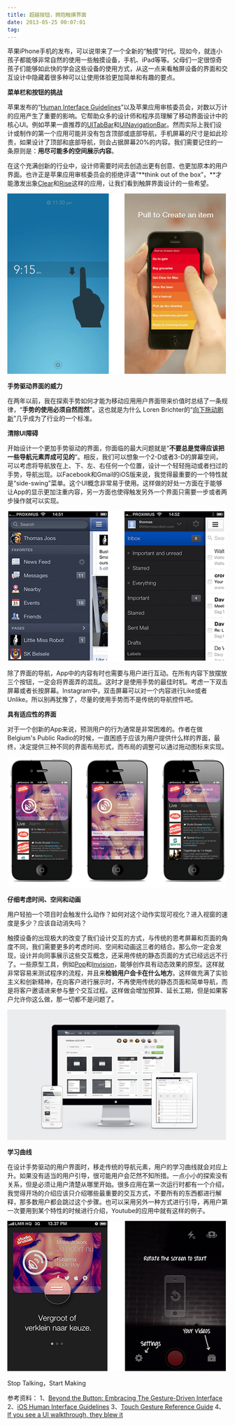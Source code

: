 ```yaml
---
title: 超越按钮，拥抱触摸界面
date: 2013-05-25 00:07:01
tag: 
---
```



苹果iPhone手机的发布，可以说带来了一个全新的“触摸”时代。现如今，就连小孩子都能够非常自然的使用一些触摸设备，手机、iPad等等。父母们一定很惊奇孩子们能够如此快的学会这些设备的使用方式，从这一点来看触屏设备的界面和交互设计中隐藏着很多种可以让使用体验更加简单和有趣的要点。

**菜单栏和按钮的挑战**

苹果发布的“[Human Interface Guidelines](http://developer.apple.com/library/ios/#documentation/userexperience/conceptual/mobilehig/)”以及苹果应用审核委员会，对数以万计的应用产生了重要的影响。它帮助众多的设计师和程序员理解了移动界面设计中的核心UI。例如苹果一直推荐的[UITabBar](http://developer.apple.com/library/ios/#documentation/uikit/reference/UITabBar_Class/Reference/Reference.html)和[UINavigationBar](http://developer.apple.com/library/ios/#documentation/uikit/reference/UINavigationBar_Class/Reference/UINavigationBar.html)。然而实际上我们设计或制作的第一个应用可能并没有包含顶部或底部导航，手机屏幕的尺寸是如此珍贵，如果设计了顶部和底部导航，则会占据屏幕20%的内容。我们需要记住的一条原则是：**用尽可能多的空间展示内容**。

在这个充满创新的行业中，设计师需要时间去创造出更有创意、也更加原本的用户界面。也许正是苹果应用审核委员会的拒绝评语“**think out of the box”，**才能激发出象[Clear](http://www.realmacsoftware.com/clear/)和[Rise](http://www.simplebots.co/)这样的应用，让我们看到触屏界面设计的一些希望。

![](./20130525-touch-screen-design/25000558-56b73043816c4426912315a2c7eedfcf.png)

**手势驱动界面的威力**

在两年以前，我在探索手势如何才能为移动应用用户界面带来价值时总结了一条规律，“**手势的使用必须自然而然**”。这也就是为什么 Loren Brichter的“[向下拖动刷新](http://www.macstories.net/news/loren-brichter-talks-about-pull-to-refresh-patent-and-design-process/)”几乎成为了行业的一个标准。

**清除UI障碍**

开始设计一个更加手势驱动的界面，你面临的最大问题就是“**不要总是觉得应该把一些导航元素弄成可见的**”。相反，我们可以想象一个2-D或者3-D的屏幕空间，可以考虑将导航放在上、下、左、右任何一个位置，设计一个轻轻拖动或者扫过的手势，导航出现。以Facebook和Gmail的iOS版来说，我觉得最重要的一个特性就是“side-swing”菜单。这个UI概念非常易于使用。这样做的好处一方面在于能够让App的显示更加注重内容，另一方面也使得触发另外一个界面只需要一步或者两步操作就可以实现。

![](./20130525-touch-screen-design/25000609-e100782c23134c3aa570781f1cd397a9.png)

除了界面的导航，App中的内容有时也需要与用户进行互动。在所有内容下放摆放三个按钮，一定会将界面弄的混乱。这时才是使用手势的最佳时机。考虑一下双击屏幕或者长按屏幕。Instagram中，双击屏幕可以对一个内容进行Like或者Unlike。所以别再犹豫了，尽量的使用手势而不是传统的导航控件吧。

**具有适应性的界面**

对于一个创新的App来说，预测用户的行为通常是非常困难的。作者在做Belgium's Public Radio的时候，一直困惑于应该为用户提供什么样的界面，最终，决定提供三种不同的界面布局形式，而布局的调整可以通过拖动图标来实现。

![](./20130525-touch-screen-design/25000618-15478e8a2f5c4fbebce224a2325066a5.png)

**仔细考虑时间、空间和动画**

用户轻拍一个项目时会触发什么动作？如何对这个动作实现可视化？进入视窗的速度是多少？应该自动消失吗？

触摸设备的出现极大的改变了我们设计交互的方式，与传统的思考屏幕和页面的角度不同，我们需要更多的考虑时间、空间和动画这三者的结合。那么你一定会发现，设计并向同事展示这些交互概念，还采用传统的静态页面的方式已经远远不行了。一些原型工具，例如[Pop](http://popapp.in/)和[Invision](http://www.invisionapp.com/)，能够创作具有动态效果的原型。这样就非常容易来测试程序的流程，并且来**检验用户会卡在什么地方**。这样做充满了实验主义和创新精神，在向客户进行展示时，不再使用传统的静态页面和简单导航，而是将客户邀请进来参与整个交互过程。这样做会增加预算、延长工期，但是如果客户允许你这么做，那一切都不是问题了。

![](./20130525-touch-screen-design/25000628-77d37879c6804535a7758a803a1b3e00.png)

**学习曲线**

在设计手势驱动的用户界面时，移走传统的导航元素，用户的学习曲线就会对应上升。如果没有适当的用户引导，很可能用户会茫然不知所措。一点小小的探索没有关系，但是必须让用户清楚从哪里开始。很多应用在第一次运行时都有一个介绍，我觉得开场的介绍应该只介绍哪些最重要的交互方式，不要所有的东西都进行解释，那多数用户都会跳过这个步骤。也可以采用另外一种方式进行引导，再用户第一次要用到某个特性的时候进行介绍，Youtube的应用中就有这样的例子。

![](./20130525-touch-screen-design/25000637-cbaf70c4bc87454b9e4b760325717801.png)

Stop Talking，Start Making

参考资料：
1、[Beyond the Button: Embracing The Gesture-Driven Interface](http://uxdesign.smashingmagazine.com/2013/05/24/gesture-driven-interface/)
2、[iOS Human Interface Guidelines](http://developer.apple.com/library/ios/#documentation/userexperience/conceptual/mobilehig/)
3、[Touch Gesture Reference Guide](http://www.lukew.com/ff/entry.asp?1071)
4、[If you see a UI walkthrough, they blew it](http://blog.maxrudberg.com/post/38958984259/if-you-see-a-ui-walkthrough-they-blew-it)













